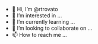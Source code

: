 - 👋 Hi, I’m @rtrovato
- 👀 I’m interested in ...
- 🌱 I’m currently learning ...
- 💞️ I’m looking to collaborate on ...
- 📫 How to reach me ...

<!---
rtrovato/rtrovato is a ✨ special ✨ repository because its `README.md` (this file) appears on your GitHub profile.
You can click the Preview link to take a look at your changes.
--->
